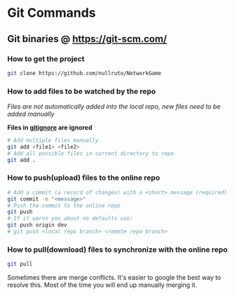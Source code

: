 # Git Commands
## Git binaries @ https://git-scm.com/
### How to get the project
```bash
git clone https://github.com/nullruto/NetworkGame
```

### How to add files to be watched by the repo
*Files are not automatically added into the local repo, new files need to be added manually*

**Files in [gitignore](https://github.com/nullruto/NetworkGame/.gitignore) are ignored**
```bash
# Add multiple files manually
git add <file1> <file2>
# Add all possible files in current directory to repo 
git add .
```

### How to push(upload) files to the online repo
```bash
# Add a commit (a record of changes) with a <short> message (required)
git commit -m "<message>"
# Push the commit to the online repo
git push
# If it warns you about no defaults use:
git push origin dev
# git push <local repo branch> <remote repo branch>
```

### How to pull(download) files to synchronize with the online repo
```bash
git pull
```
Sometimes there are merge conflicts. It's easier to google the best way to resolve this.
Most of the time you will end up manually merging it.
